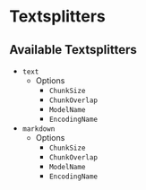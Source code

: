 # Textsplitters

## Available Textsplitters

- `text`
  - Options 
    - `ChunkSize`
    - `ChunkOverlap`
    - `ModelName`
    - `EncodingName`
- `markdown`
  - Options 
    - `ChunkSize`
    - `ChunkOverlap`
    - `ModelName`
    - `EncodingName`